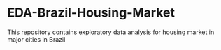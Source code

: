# EDA-Brazil-Housing-Market
This repository contains exploratory data analysis for housing market in major cities in Brazil
